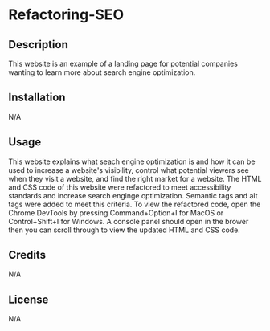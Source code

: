 # Refactoring-SEO

## Description

This website is an example of a landing page for potential companies wanting to learn more about search engine optimization. 

## Installation

N/A

## Usage

This website explains what seach engine optimization is and how it can be used to increase a website's visibility, control what potential viewers see when they visit a website, and find the right market for a website. The HTML and CSS code of this website were refactored to meet accessibility standards and increase search enginge optimization. Semantic tags and alt tags were added to meet this criteria. To view the refactored code, open the Chrome DevTools by pressing Command+Option+I for MacOS or Control+Shift+I for Windows. A console panel should open in the brower then you can scroll through to view the updated HTML and CSS code.

## Credits

N/A

## License

N/A